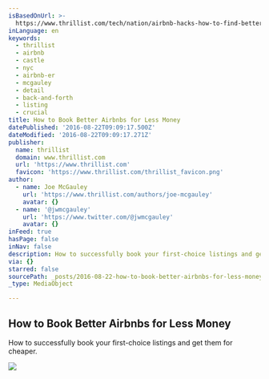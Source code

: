 ```yaml
---
isBasedOnUrl: >-
  https://www.thrillist.com/tech/nation/airbnb-hacks-how-to-find-better-cheaper-listings/travel
inLanguage: en
keywords:
  - thrillist
  - airbnb
  - castle
  - nyc
  - airbnb-er
  - mcgauley
  - detail
  - back-and-forth
  - listing
  - crucial
title: How to Book Better Airbnbs for Less Money
datePublished: '2016-08-22T09:09:17.500Z'
dateModified: '2016-08-22T09:09:17.271Z'
publisher:
  name: thrillist
  domain: www.thrillist.com
  url: 'https://www.thrillist.com'
  favicon: 'https://www.thrillist.com/thrillist_favicon.png'
author:
  - name: Joe McGauley
    url: 'https://www.thrillist.com/authors/joe-mcgauley'
    avatar: {}
  - name: '@jwmcgauley'
    url: 'https://www.twitter.com/@jwmcgauley'
    avatar: {}
inFeed: true
hasPage: false
inNav: false
description: How to successfully book your first-choice listings and get them for cheaper.
via: {}
starred: false
sourcePath: _posts/2016-08-22-how-to-book-better-airbnbs-for-less-money.md
_type: MediaObject

---
```

<article style=""><h1>How to Book Better Airbnbs for Less Money</h1><p>How to successfully book your first-choice listings and get them for cheaper.</p><img src="https://s3-us-west-2.amazonaws.com/the-grid-img/p/43ad1631f9488b5c41ba63eb0d4ff8c377b6b850.jpg" /></article>